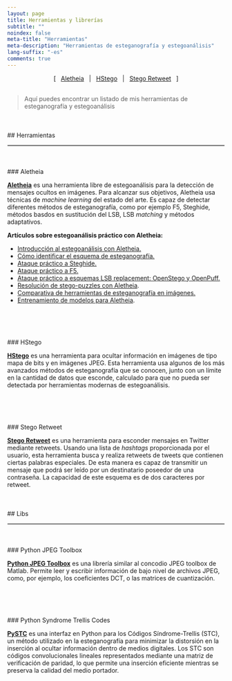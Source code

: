 ```yaml
---
layout: page
title: Herramientas y librerías
subtitle: "" 
noindex: false
meta-title: "Herramientas"
meta-description: "Herramientas de esteganografía y estegoanálisis"
lang-suffix: "-es"
comments: true
---
```



<style>
    [id]::before {
        content: '';
        display: block;
        height:      70px;
        margin-top: -70px;
        visibility: hidden;
    }
</style>


<center style='margin-bottom:30px'>
[ &nbsp; <a href='#aletheia'>Aletheia</a> &nbsp;
| &nbsp; <a href='#hstego'>HStego</a> &nbsp;  
| &nbsp; <a href='#stego-retweet'>Stego Retweet</a> &nbsp; ]
</center>

> Aquí puedes encontrar un listado de mis herramientas de esteganografía y estegoanálisis


<div style='margin-bottom:50px'></div>
## Herramientas
<hr style='border:1px solid #ccc'>


<div style='margin-bottom:50px'></div>
### Aletheia

**[Aletheia](https://github.com/daniellerch/aletheia)** es una herramienta libre de estegoanálisis para la detección de mensajes ocultos en imágenes. Para alcanzar sus objetivos, Aletheia usa técnicas de *machine learning* del estado del arte. Es capaz de detectar diferentes métodos de esteganografía, como por ejemplo F5, Steghide, métodos basdos en sustitución del LSB, LSB *matching* y métodos adaptativos.

**Artículos sobre estegoanálisis práctico con Aletheia:**
- [Introducción al estegoanálisis con Aletheia.](/stego/aletheia/intro-es/)
- [Cómo identificar el esquema de esteganografía.](/stego/aletheia/identify-es/)
- [Ataque práctico a Steghide.](/stego/aletheia/steghide-attack-es/)
- [Ataque práctico a F5.](/stego/aletheia/f5-attack-es/)
- [Ataque práctico a esquemas LSB replacement: OpenStego y OpenPuff.](/stego/aletheia/lsbr-attack-es/)
- [Resolución de stego-puzzles con Aletheia](/stego/aletheia/stego-puzzles-es/).
- [Comparativa de herramientas de esteganografía en imágenes.](/stego/aletheia/tool-comparison-es/)
- [Entrenamiento de modelos para Aletheia](/stego/aletheia/training-es/).


<div style='margin-top:40px'></div>



<div style='margin-bottom:80px'></div>
### HStego

**[HStego](https://github.com/daniellerch/hstego)** es una herramienta para ocultar información en imágenes de tipo mapa de bits y en imágenes JPEG. Esta herramienta usa algunos de los más avanzados métodos de esteganografía que se conocen, junto con un límite en la cantidad de datos que esconde, calculado para que no pueda ser detectada por herramientas modernas de estegoanálisis. 


<div style='margin-bottom:80px'></div>
### Stego Retweet


**[Stego Retweet](https://github.com/daniellerch/stego-retweet)** es una herramienta para esconder mensajes en Twitter mediante retweets. Usando una lista de *hashtags* proporcionada por el usuario, esta herramienta busca y realiza retweets de  tweets que contienen ciertas palabras especiales. De esta manera es capaz de transmitir un mensaje que podrá ser leído por un destinatario poseedor de una contraseña. La capacidad de este esquema es de dos caracteres por retweet. 



<div style='margin-bottom:50px;margin-top:50px'></div>
## Libs
<hr style='border:1px solid #ccc'>



<div style='margin-bottom:50px'></div>
### Python JPEG Toolbox

**[Python JPEG Toolbox](https://github.com/daniellerch/python-jpeg-toolbox)** es una librería  similar al concodio JPEG toolbox de Matlab. Permite leer y escribir información de bajo nivel de archivos JPEG, como, por ejemplo, los coeficientes DCT, o las matrices de cuantización.


<div style='margin-bottom:80px'></div>
### Python Syndrome Trellis Codes

**[PySTC](https://github.com/daniellerch/pySTC)** es una interfaz en Python para los Códigos Síndrome-Trellis (STC), un método utilizado en la esteganografía para minimizar la distorsión en la inserción al ocultar información dentro de medios digitales. Los STC son códigos convolucionales lineales representados mediante una matriz de verificación de paridad, lo que permite una inserción eficiente mientras se preserva la calidad del medio portador.





